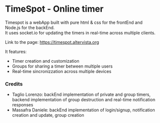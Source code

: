 # TimeSpot - Online timer

Timespot is a webApp built with pure html & css for the frontEnd and Node.js for the backEnd.<br>
It uses socket.io for updating the timers in real-time across multiple clients.

Link to the page: https://timespot.altervista.org

It features:
- Timer creation and customization
- Groups for sharing a timer between multiple users
- Real-time sincronizzation across multiple devices

### Credits
- Taglio Lorenzo: backEnd implementation of private and group timers, backend implementation of group destruction and real-time notification responses
- Massafra Daniele: backEnd implementation of login/signup, notification creation and update, group creation
